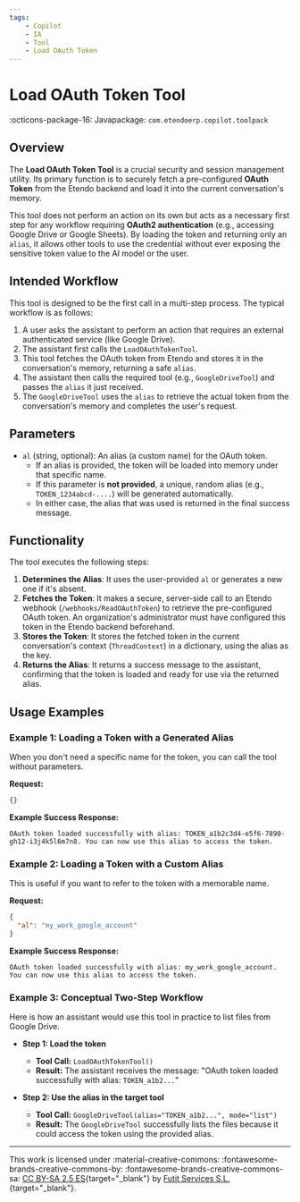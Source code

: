 ```yaml
---
tags:
    - Copilot
    - IA
    - Tool
    - Load OAuth Token 
---
```


# Load OAuth Token Tool
:octicons-package-16: Javapackage: `com.etendoerp.copilot.toolpack`

## Overview

The **Load OAuth Token Tool** is a crucial security and session management utility. Its primary function is to securely fetch a pre-configured **OAuth Token** from the Etendo backend and load it into the current conversation's memory.

This tool does not perform an action on its own but acts as a necessary first step for any workflow requiring **OAuth2 authentication** (e.g., accessing Google Drive or Google Sheets). By loading the token and returning only an `alias`, it allows other tools to use the credential without ever exposing the sensitive token value to the AI model or the user.

## Intended Workflow

This tool is designed to be the first call in a multi-step process. The typical workflow is as follows:

1.  A user asks the assistant to perform an action that requires an external authenticated service (like Google Drive).
2.  The assistant first calls the `LoadOAuthTokenTool`.
3.  This tool fetches the OAuth token from Etendo and stores it in the conversation's memory, returning a safe `alias`.
4.  The assistant then calls the required tool (e.g., `GoogleDriveTool`) and passes the `alias` it just received.
5.  The `GoogleDriveTool` uses the `alias` to retrieve the actual token from the conversation's memory and completes the user's request.

## Parameters

  - `al` (string, optional): An alias (a custom name) for the OAuth token.
      - If an alias is provided, the token will be loaded into memory under that specific name.
      - If this parameter is **not provided**, a unique, random alias (e.g., `TOKEN_1234abcd-....`) will be generated automatically.
      - In either case, the alias that was used is returned in the final success message.

## Functionality

The tool executes the following steps:

1.  **Determines the Alias**: It uses the user-provided `al` or generates a new one if it's absent.
2.  **Fetches the Token**: It makes a secure, server-side call to an Etendo webhook (`/webhooks/ReadOAuthToken`) to retrieve the pre-configured OAuth token. An organization's administrator must have configured this token in the Etendo backend beforehand.
3.  **Stores the Token**: It stores the fetched token in the current conversation's context (`ThreadContext`) in a dictionary, using the alias as the key.
4.  **Returns the Alias**: It returns a success message to the assistant, confirming that the token is loaded and ready for use via the returned alias.

## Usage Examples

### Example 1: Loading a Token with a Generated Alias

When you don't need a specific name for the token, you can call the tool without parameters.

**Request:**

```json
{}
```

**Example Success Response:**

```
OAuth token loaded successfully with alias: TOKEN_a1b2c3d4-e5f6-7890-gh12-i3j4k5l6m7n8. You can now use this alias to access the token.
```

### Example 2: Loading a Token with a Custom Alias

This is useful if you want to refer to the token with a memorable name.

**Request:**

```json
{
  "al": "my_work_google_account"
}
```

**Example Success Response:**

```
OAuth token loaded successfully with alias: my_work_google_account. You can now use this alias to access the token.
```

### Example 3: Conceptual Two-Step Workflow

Here is how an assistant would use this tool in practice to list files from Google Drive.

  - **Step 1: Load the token**

      - **Tool Call:** `LoadOAuthTokenTool()`
      - **Result:** The assistant receives the message: "OAuth token loaded successfully with alias: `TOKEN_a1b2...`"

  - **Step 2: Use the alias in the target tool**

      - **Tool Call:** `GoogleDriveTool(alias="TOKEN_a1b2...", mode="list")`
      - **Result:** The `GoogleDriveTool` successfully lists the files because it could access the token using the provided alias.

---
This work is licensed under :material-creative-commons: :fontawesome-brands-creative-commons-by: :fontawesome-brands-creative-commons-sa: [ CC BY-SA 2.5 ES](https://creativecommons.org/licenses/by-sa/2.5/es/){target="_blank"} by [Futit Services S.L.](https://etendo.software){target="_blank"}.
